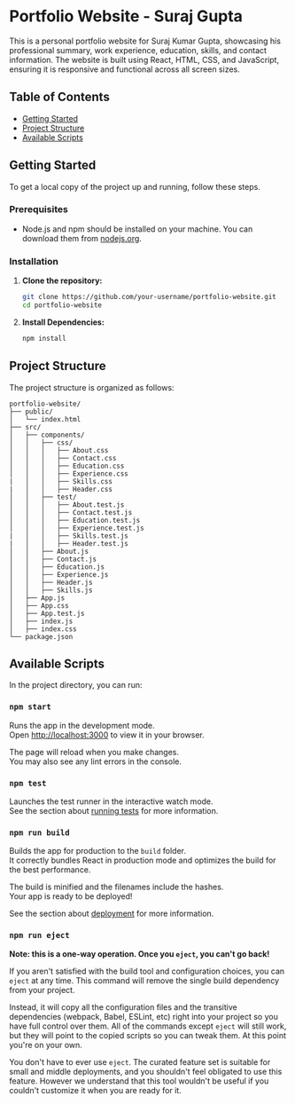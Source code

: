 # Portfolio Website - Suraj Gupta

This is a personal portfolio website for Suraj Kumar Gupta, showcasing his professional summary, work experience, education, skills, and contact information. The website is built using React, HTML, CSS, and JavaScript, ensuring it is responsive and functional across all screen sizes.

## Table of Contents

- [Getting Started](#getting-started)
- [Project Structure](#project-structure)
- [Available Scripts](#available-scripts)

## Getting Started

To get a local copy of the project up and running, follow these steps.

### Prerequisites

- Node.js and npm should be installed on your machine. You can download them from [nodejs.org](https://nodejs.org/).

### Installation

1. **Clone the repository:**
   ```sh
   git clone https://github.com/your-username/portfolio-website.git
   cd portfolio-website
2. **Install Dependencies:**
    ```sh
    npm install

## Project Structure
The project structure is organized as follows:
```
portfolio-website/
├── public/
│   └── index.html
├── src/
│   ├── components/
│   │   ├── css/
│   │   │   ├── About.css
│   │   │   ├── Contact.css
│   │   │   ├── Education.css
│   │   │   ├── Experience.css
|   │   │   ├── Skills.css
|   │   │   ├── Header.css
│   │   ├── test/
│   │   │   ├── About.test.js
│   │   │   ├── Contact.test.js
│   │   │   ├── Education.test.js
│   │   │   ├── Experience.test.js
|   │   │   ├── Skills.test.js
|   │   │   ├── Header.test.js
│   │   ├── About.js
│   │   ├── Contact.js
│   │   ├── Education.js
│   │   ├── Experience.js
│   │   ├── Header.js
│   │   ├── Skills.js
│   ├── App.js
│   ├── App.css
│   ├── App.test.js
│   ├── index.js
│   ├── index.css
└── package.json
```
## Available Scripts

In the project directory, you can run:

### `npm start`

Runs the app in the development mode.\
Open [http://localhost:3000](http://localhost:3000) to view it in your browser.

The page will reload when you make changes.\
You may also see any lint errors in the console.

### `npm test`

Launches the test runner in the interactive watch mode.\
See the section about [running tests](https://facebook.github.io/create-react-app/docs/running-tests) for more information.

### `npm run build`

Builds the app for production to the `build` folder.\
It correctly bundles React in production mode and optimizes the build for the best performance.

The build is minified and the filenames include the hashes.\
Your app is ready to be deployed!

See the section about [deployment](https://facebook.github.io/create-react-app/docs/deployment) for more information.

### `npm run eject`

**Note: this is a one-way operation. Once you `eject`, you can't go back!**

If you aren't satisfied with the build tool and configuration choices, you can `eject` at any time. This command will remove the single build dependency from your project.

Instead, it will copy all the configuration files and the transitive dependencies (webpack, Babel, ESLint, etc) right into your project so you have full control over them. All of the commands except `eject` will still work, but they will point to the copied scripts so you can tweak them. At this point you're on your own.

You don't have to ever use `eject`. The curated feature set is suitable for small and middle deployments, and you shouldn't feel obligated to use this feature. However we understand that this tool wouldn't be useful if you couldn't customize it when you are ready for it.
